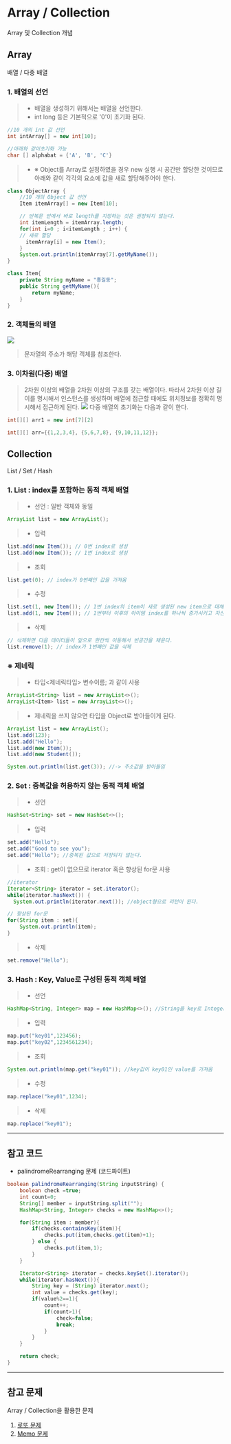 # Array / Collection
Array 및 Collection 개념


## Array
배열 / 다중 배열
### 1. __배열의 선언__
>* 배열을 생성하기 위해서는 배열을 선언한다.
>* int long 등은 기본적으로 '0'이 초기화 된다.

```java
//10 개의 int 값 선언
int intArray[] = new int[10];

//아래와 같이초기화 가능
char [] alphabat = {'A', 'B', 'C'}
```
>* ※ Object를 Array로 설정하였을 경우 new 실행 시 공간만 할당한 것이므로 아래와 같이 각각의 요소에 값을 새로 할당해주어야 한다.

```java
class ObjectArray {
	//10 개의 Object 값 선언
	Item itemArray[] = new Item[10];

	// 반복문 안에서 바로 length를 지정하는 것은 권장되지 않는다.
	int itemLength = itemArray.length;
	for(int i=0 ; i<itemLength ; i++) {
    // 새로 할당
	  itemArray[i] = new Item();
	}
	System.out.println(itemArray[7].getMyName());
}

class Item{
	private String myName = "홍길동";
	public String getMyName(){
		return myName;
	}
}
```

### 2. __객체들의 배열__

![](https://github.com/Lee-KyungSeok/Array-Collection/blob/master/picture/array1.PNG)
> 문자열의 주소가 해당 객체를 참조한다.

### 3. __이차원(다중) 배열__
> 2차원 이상의 배열을 2차원 이상의 구조를 갖는 배열이다. 따라서 2차원 이상 길이를 명시해서 인스턴스를 생성하며 배열에 접근할 때에도 위치정보를 정확히 명시해서 접근하게 된다.
> ![](https://github.com/Lee-KyungSeok/Array-Collection/blob/master/picture/array2.png)
> 다중 배열의 초기화는 다음과 같이 한다.

```java
int[][] arr1 = new int[7][2]

int[][] arr={{1,2,3,4}, {5,6,7,8}, {9,10,11,12}};
```


## Collection
List / Set / Hash
### 1. __List__ : index를 포함하는 동적 객체 배열
>* 선언 : 일반 객체와 동일
```java
ArrayList list = new ArrayList();
```
>* 입력
```java
list.add(new Item()); // 0번 index로 생성
list.add(new Item()); // 1번 index로 생성
```
>* 조회
```java
list.get(0); // index가 0번째인 값을 가져옴
```
>* 수정
```java
list.set(1, new Item()); // 1번 index의 item이 새로 생성된 new item으로 대체
list.add(1, new Item()); // 1번부터 이후의 아이템 index를 하나씩 증가시키고 자신이 1번으로 삽입 (배열의 크기가 변경됨)
```
>* 삭제
```java
// 삭제하면 다음 데이터들이 앞으로 한칸씩 이동해서 빈공간을 채운다.
list.remove(1); // index가 1번째인 값을 삭제
```

### ※ 제네릭
>* 타입<제네릭타입> 변수이름; 과 같이 사용
```java
ArrayList<String> list = new ArrayList<>();
ArrayList<Item> list = new ArrayList<>();
```
>* 제네릭을 쓰지 않으면 타입을 Object로 받아들이게 된다.
```java
ArrayList list = new ArrayList();
list.add(123);
list.add("Hello");
list.add(new Item());
list.add(new Student());

System.out.println(list.get(3)); //-> 주소값을 받아들임
```

### 2. __Set__ : 중복값을 허용하지 않는 동적 객체 배열
>* 선언
```java
HashSet<String> set = new HashSet<>();
```
>* 입력
```java
set.add("Hello");
set.add("Good to see you");
set.add("Hello"); //중복된 값으로 저장되지 않는다.
```
>* 조회 : get이 없으므로 iterator 혹은 향상된 for문 사용
```java
//iterator
Iterator<String> iterator = set.iterator();
while(iterator.hasNext()) {
  System.out.println(iterator.next()); //object형으로 리턴이 된다.

// 향상된 for문
for(String item : set){
	System.out.println(item);
}
```
>* 삭제
```java
set.remove("Hello");
```


### 3. __Hash__ : Key, Value로 구성된 동적 객체 배열
>* 선언
```java
HashMap<String, Integer> map = new HashMap<>(); //String을 key로 Integer를 Value로 설정
```
>* 입력
```java
map.put("key01",123456);
map.put("key02",1234561234);
```
>* 조회
```java
System.out.println(map.get("key01")); //key값이 key01인 value를 가져옴
```
>* 수정
```java
map.replace("key01",1234);
```
>* 삭제
```java
map.replace("key01");
```

---

## 참고 코드
- palindromeRearranging 문제 (코드파이트)

```java
boolean palindromeRearranging(String inputString) {
    boolean check =true;
    int count=0;
    String[] member = inputString.split("");
    HashMap<String, Integer> checks = new HashMap<>();

    for(String item : member){
        if(checks.containsKey(item)){
            checks.put(item,checks.get(item)+1);
        } else {
            checks.put(item,1);
        }
    }

    Iterator<String> iterator = checks.keySet().iterator();
    while(iterator.hasNext()){
        String key = (String) iterator.next();
        int value = checks.get(key);
        if(value%2==1){
            count++;
            if(count>1){
                check=false;
                break;
            }
        }
    }

    return check;
}
```

---

## 참고 문제
Array / Collection을 활용한 문제
1. [로또 문제](https://github.com/Lee-KyungSeok/LottoExample)
2. [Memo 문제](https://github.com/Lee-KyungSeok/MemoExample)
